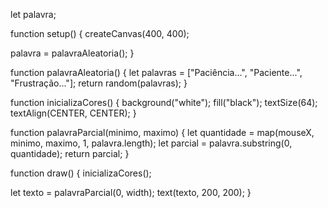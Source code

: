 let palavra;

function setup() {
  createCanvas(400, 400);

  palavra = palavraAleatoria();
}

function palavraAleatoria() {
  let palavras = ["Paciência...", "Paciente...", "Frustração..."];
  return random(palavras);
}

function inicializaCores() {
  background("white");
  fill("black");
  textSize(64);
  textAlign(CENTER, CENTER);
}

function palavraParcial(minimo, maximo) {
  let quantidade = map(mouseX, minimo, maximo, 1, palavra.length);
  let parcial = palavra.substring(0, quantidade);
  return parcial;
}

function draw() {
  inicializaCores();

  let texto = palavraParcial(0, width);
  text(texto, 200, 200);
}
